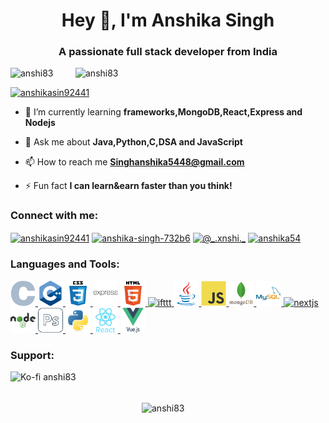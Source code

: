 <h1 align="center">Hey 👋, I'm Anshika Singh</h1>
<h3 align="center">A passionate full stack developer from India</h3>
<img align="right" width="400" src=https://www.google.com/url?sa=i&url=https%3A%2F%2Fgithub.com%2FRittika1234%2FRittika1234&psig=AOvVaw2lXzge4tjRKwqlEHec17bR&ust=1750780855451000&source=images&cd=vfe&opi=89978449&ved=0CBMQjRxqFwoTCLCrhoz1h44DFQAAAAAdAAAAABAx![image](https://github.com/user-attachments/assets/422bd833-86a8-453b-8a54-77006360c7b6)
 alt="anshi83"/> </p>

<p align="left"> <img src="https://komarev.com/ghpvc/?username=anshi83&label=Profile%20views&color=0e75b6&style=flat" alt="anshi83" /> </p>

<p align="left"> <a href="https://twitter.com/anshikasin92441" target="blank"><img src="https://img.shields.io/twitter/follow/anshikasin92441?logo=twitter&style=for-the-badge" alt="anshikasin92441" /></a> </p>

- 🌱 I’m currently learning **frameworks,MongoDB,React,Express and Nodejs**

- 💬 Ask me about **Java,Python,C,DSA and JavaScript**

- 📫 How to reach me **Singhanshika5448@gmail.com**

- ⚡ Fun fact **I can learn&earn faster than you think!**

<h3 align="left">Connect with me:</h3>
<p align="left">
<a href="https://twitter.com/anshikasin92441" target="blank"><img align="center" src="https://raw.githubusercontent.com/rahuldkjain/github-profile-readme-generator/master/src/images/icons/Social/twitter.svg" alt="anshikasin92441" height="30" width="40" /></a>
<a href="https://linkedin.com/in/anshika-singh-732b6" target="blank"><img align="center" src="https://raw.githubusercontent.com/rahuldkjain/github-profile-readme-generator/master/src/images/icons/Social/linked-in-alt.svg" alt="anshika-singh-732b6" height="30" width="40" /></a>
<a href="https://instagram.com/@_.xnshi._" target="blank"><img align="center" src="https://raw.githubusercontent.com/rahuldkjain/github-profile-readme-generator/master/src/images/icons/Social/instagram.svg" alt="@_.xnshi._" height="30" width="40" /></a>
<a href="https://www.leetcode.com/anshika54" target="blank"><img align="center" src="https://raw.githubusercontent.com/rahuldkjain/github-profile-readme-generator/master/src/images/icons/Social/leet-code.svg" alt="anshika54" height="30" width="40" /></a>
</p>

<h3 align="left">Languages and Tools:</h3>
<p align="left"> <a href="https://www.cprogramming.com/" target="_blank" rel="noreferrer"> <img src="https://raw.githubusercontent.com/devicons/devicon/master/icons/c/c-original.svg" alt="c" width="40" height="40"/> </a> <a href="https://www.w3schools.com/cpp/" target="_blank" rel="noreferrer"> <img src="https://raw.githubusercontent.com/devicons/devicon/master/icons/cplusplus/cplusplus-original.svg" alt="cplusplus" width="40" height="40"/> </a> <a href="https://www.w3schools.com/css/" target="_blank" rel="noreferrer"> <img src="https://raw.githubusercontent.com/devicons/devicon/master/icons/css3/css3-original-wordmark.svg" alt="css3" width="40" height="40"/> </a> <a href="https://expressjs.com" target="_blank" rel="noreferrer"> <img src="https://raw.githubusercontent.com/devicons/devicon/master/icons/express/express-original-wordmark.svg" alt="express" width="40" height="40"/> </a> <a href="https://www.w3.org/html/" target="_blank" rel="noreferrer"> <img src="https://raw.githubusercontent.com/devicons/devicon/master/icons/html5/html5-original-wordmark.svg" alt="html5" width="40" height="40"/> </a> <a href="https://ifttt.com/" target="_blank" rel="noreferrer"> <img src="https://www.vectorlogo.zone/logos/ifttt/ifttt-ar21.svg" alt="ifttt" width="40" height="40"/> </a> <a href="https://www.java.com" target="_blank" rel="noreferrer"> <img src="https://raw.githubusercontent.com/devicons/devicon/master/icons/java/java-original.svg" alt="java" width="40" height="40"/> </a> <a href="https://developer.mozilla.org/en-US/docs/Web/JavaScript" target="_blank" rel="noreferrer"> <img src="https://raw.githubusercontent.com/devicons/devicon/master/icons/javascript/javascript-original.svg" alt="javascript" width="40" height="40"/> </a> <a href="https://www.mongodb.com/" target="_blank" rel="noreferrer"> <img src="https://raw.githubusercontent.com/devicons/devicon/master/icons/mongodb/mongodb-original-wordmark.svg" alt="mongodb" width="40" height="40"/> </a> <a href="https://www.mysql.com/" target="_blank" rel="noreferrer"> <img src="https://raw.githubusercontent.com/devicons/devicon/master/icons/mysql/mysql-original-wordmark.svg" alt="mysql" width="40" height="40"/> </a> <a href="https://nextjs.org/" target="_blank" rel="noreferrer"> <img src="https://cdn.worldvectorlogo.com/logos/nextjs-2.svg" alt="nextjs" width="40" height="40"/> </a> <a href="https://nodejs.org" target="_blank" rel="noreferrer"> <img src="https://raw.githubusercontent.com/devicons/devicon/master/icons/nodejs/nodejs-original-wordmark.svg" alt="nodejs" width="40" height="40"/> </a> <a href="https://www.photoshop.com/en" target="_blank" rel="noreferrer"> <img src="https://raw.githubusercontent.com/devicons/devicon/master/icons/photoshop/photoshop-line.svg" alt="photoshop" width="40" height="40"/> </a> <a href="https://www.python.org" target="_blank" rel="noreferrer"> <img src="https://raw.githubusercontent.com/devicons/devicon/master/icons/python/python-original.svg" alt="python" width="40" height="40"/> </a> <a href="https://reactjs.org/" target="_blank" rel="noreferrer"> <img src="https://raw.githubusercontent.com/devicons/devicon/master/icons/react/react-original-wordmark.svg" alt="react" width="40" height="40"/> </a> <a href="https://vuejs.org/" target="_blank" rel="noreferrer"> <img src="https://raw.githubusercontent.com/devicons/devicon/master/icons/vuejs/vuejs-original-wordmark.svg" alt="vuejs" width="40" height="40"/> </a> </p>

<h3 align="left">Support:</h3>
<p><a href="https://ko-fi.com/Ko-fi anshi83"> <img align="left" src="https://cdn.ko-fi.com/cdn/kofi3.png?v=3" height="50" width="210" alt="Ko-fi anshi83" /></a></p><br><br>

<p><img align="center" src="https://github-readme-stats.vercel.app/api/top-langs?username=anshi83&show_icons=true&locale=en&layout=compact" alt="anshi83" /></p>
